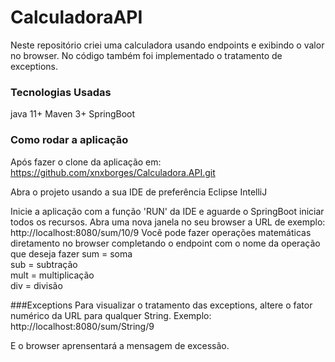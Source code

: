 # CalculadoraAPI

Neste repositório criei uma calculadora usando endpoints e exibindo o valor no browser. 
No código também foi implementado o tratamento de exceptions.

### Tecnologias Usadas 
java 11+
Maven 3+
SpringBoot

### Como rodar a aplicação 
Após fazer o clone da aplicação em: https://github.com/xnxborges/Calculadora.API.git

Abra o projeto usando a sua IDE de preferência
Eclipse
IntelliJ 

Inicie a aplicação com a função 'RUN' da IDE e aguarde o SpringBoot iniciar todos os recursos.
Abra uma nova janela no seu browser a URL de exemplo: http://localhost:8080/sum/10/9
Você pode fazer operações matemáticas diretamento no browser completando o endpoint com o nome da operação que deseja fazer
sum = soma  
sub = subtração  
mult = multiplicação  
div = divisão  

###Exceptions
Para visualizar o tratamento das exceptions, altere o fator numérico da URL para qualquer String.
Exemplo: http://localhost:8080/sum/String/9

E o browser aprensentará a mensagem de excessão. 

